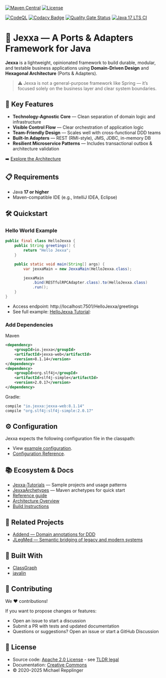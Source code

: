 [![Maven Central](https://img.shields.io/maven-central/v/io.jexxa/jexxa)](https://maven-badges.herokuapp.com/maven-central/io.jexxa/jexxa/)
[![License](https://img.shields.io/badge/License-Apache%202.0-blue.svg)](https://opensource.org/licenses/Apache-2.0)

[![CodeQL](https://github.com/jexxa-projects/Jexxa/actions/workflows/codeql-analysis.yml/badge.svg)](https://github.com/jexxa-projects/Jexxa/actions/workflows/codeql-analysis.yml)
[![Codacy Badge](https://app.codacy.com/project/badge/Grade/b6c1680824ef4ac5914c40073242dc86)](https://www.codacy.com/gh/repplix/Jexxa/dashboard?utm_source=github.com&amp;utm_medium=referral&amp;utm_content=repplix/Jexxa&amp;utm_campaign=Badge_Grade)
[![Quality Gate Status](https://sonarcloud.io/api/project_badges/measure?project=jexxa-projects_Jexxa&metric=alert_status)](https://sonarcloud.io/summary/overall?id=jexxa-projects_Jexxa)
 [![Java 17 LTS CI](https://github.com/jexxa-projects/Jexxa/actions/workflows/maven.yml/badge.svg)](https://github.com/jexxa-projects/Jexxa/actions/workflows/maven.yml)


# 🧩 Jexxa — A Ports & Adapters Framework for Java

**Jexxa** is a lightweight, opinionated framework to build durable, modular, and testable business applications using **Domain-Driven Design** and **Hexagonal Architecture** (Ports & Adapters).

> ⚠️ Jexxa is not a general-purpose framework like Spring — it’s focused solely on the business layer and clear system boundaries.


## 🚀 Key Features

- **Technology-Agnostic Core** — Clean separation of domain logic and infrastructure
- **Visible Control Flow** — Clear orchestration of application logic
- **Team-Friendly Design** — Scales well with cross-functional DDD teams
- **Built-In Adapters** — REST (RMI-style), JMS, JDBC, in-memory DB
- **Resilient Microservice Patterns** — Includes transactional outbox & architecture validation

➡️ [Explore the Architecture](https://jexxa-projects.github.io/Jexxa/jexxa_architecture.html)
## 📋 Requirements

- Java **17 or higher**
- Maven-compatible IDE (e.g., IntelliJ IDEA, Eclipse)

## 🛠️ Quickstart

### Hello World Example

```java
public final class HelloJexxa {
    public String greetings() {
        return "Hello Jexxa";
    }

    public static void main(String[] args) {
        var jexxaMain = new JexxaMain(HelloJexxa.class);

        jexxaMain
            .bind(RESTfulRPCAdapter.class).to(HelloJexxa.class)
            .run();
    }
}
```
* Access endpoint: http://localhost:7501/HelloJexxa/greetings
* See full example: [HelloJexxa Tutorial](ttps://github.com/jexxa-projects/JexxaTutorials/tree/main/HelloJexxa):


### Add Dependencies

Maven
```xml
<dependency>
    <groupId>io.jexxa</groupId>
    <artifactId>jexxa-web</artifactId>
    <version>8.1.14</version>
</dependency>
<dependency>
    <groupId>org.slf4j</groupId>
    <artifactId>slf4j-simple</artifactId>
    <version>2.0.17</version>
</dependency>
```

Gradle:

```groovy
compile "io.jexxa:jexxa-web:8.1.14"
compile "org.slf4j:slf4j-simple:2.0.17"
``` 
## ⚙️ Configuration
Jexxa expects the following configuration file in the classpath:

* View [example configuration](https://github.com/jexxa-projects/Jexxa/blob/master/jexxa-web/src/test/resources/jexxa-application.properties).
* [Configuration Reference](https://jexxa-projects.github.io/Jexxa/jexxa_reference.html#_application_configuration).


## 📚 Ecosystem & Docs
*   [Jexxa-Tutorials](https://github.com/jexxa-projects/JexxaTutorials) — Sample projects and usage patterns
*   [JexxaArchetypes](https://github.com/jexxa-projects/JexxaArchetypes) — Maven archetypes for quick start
*   [Reference guide](https://jexxa-projects.github.io/Jexxa/jexxa_reference.html)
*   [Architecture Overview](https://jexxa-projects.github.io/Jexxa/jexxa_architecture.html)
*   [Build Instructions](docs/BUILD.md)

## 🧩 Related Projects

* [Addend — Domain annotations for DDD](https://github.com/jexxa-projects/Addend)
* [JLegMed — Semantic bridging of legacy and modern systems](https://github.com/jexxa-projects/JLegMed)


## 🔨 Built With
*   [ClassGraph](https://github.com/classgraph/classgraph)
*   [javalin](http://javalin.io/)

## 🤝 Contributing

We ❤️ contributions!

If you want to propose changes or features:
* Open an issue to start a discussion
* Submit a PR with tests and updated documentation
* Questions or suggestions? Open an issue or start a GitHub Discussion

## 📜 License
* Source code: [Apache 2.0 License](LICENSE) - see [TLDR legal](https://tldrlegal.com/license/apache-license-2.0-(apache-2.0))
* Documentation: [Creative Commons](https://creativecommons.org/licenses/by/4.0/)
* ©️ 2020–2025 Michael Repplinger
